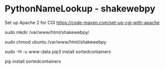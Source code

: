# PythonNameLookup - shakewebpy
Set up Apache 2 for CGI
https://code-maven.com/set-up-cgi-with-apache

sudo mkdir /var/www/html/shakewebpy/

sudo chmod ubuntu /var/www/html/shakewebpy

sudo -H -u www-data pip3 install sortedcontainers

pip install sortedcontainers
